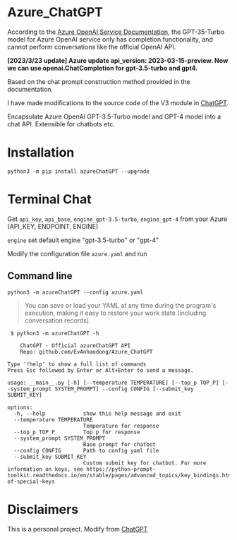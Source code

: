 # Azure_ChatGPT

According to the [Azure OpenAI Service Documentation](https://learn.microsoft.com/en-us/azure/cognitive-services/openai/chatgpt-quickstart?tabs=command-line&pivots=programming-language-python), the GPT-35-Turbo model for Azure OpenAI service only has completion functionality, and cannot perform conversations like the official OpenAI API. 

**[2023/3/23 update] Azure update api_version: 2023-03-15-preview. Now we can use openai.ChatCompletion for gpt-3.5-turbo and gpt4.**

Based on the chat prompt construction method provided in the documentation.

I have made modifications to the source code of the V3 module in [ChatGPT](https://github.com/acheong08/ChatGPT).

Encapsulate Azure OpenAI GPT-3.5-Turbo model and GPT-4 model into a chat API. Extensible for chatbots etc.

# Installation

`python3 -m pip install azureChatGPT --upgrade`

# Terminal Chat

Get `api_key`, `api_base`, `engine_gpt-3.5-turbo`, `engine_gpt-4` from your Azure (API_KEY, ENDPOINT, ENGINE)

`engine` set default engine "gpt-3.5-turbo" or "gpt-4"

Modify the configuration file `azure.yaml` and run 

## Command line

`python3 -m azureChatGPT --config azure.yaml`

> You can save or load your YAML at any time during the program's execution, making it easy to restore your work state (including conversation records).

```
 $ python3 -m azureChatGPT -h

    ChatGPT - Official azureChatGPT API
    Repo: github.com/EvAnhaodong/Azure_ChatGPT
    
Type '!help' to show a full list of commands
Press Esc followed by Enter or Alt+Enter to send a message.

usage: __main__.py [-h] [--temperature TEMPERATURE] [--top_p TOP_P] [--system_prompt SYSTEM_PROMPT] --config CONFIG [--submit_key SUBMIT_KEY]

options:
  -h, --help            show this help message and exit
  --temperature TEMPERATURE
                        Temperature for response
  --top_p TOP_P         Top p for response
  --system_prompt SYSTEM_PROMPT
                        Base prompt for chatbot
  --config CONFIG       Path to config yaml file
  --submit_key SUBMIT_KEY
                        Custom submit key for chatbot. For more information on keys, see https://python-prompt-toolkit.readthedocs.io/en/stable/pages/advanced_topics/key_bindings.html#list-of-special-keys
```

# Disclaimers

This is a personal project. Modify from [ChatGPT](https://github.com/acheong08/ChatGPT)
